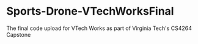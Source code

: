 # Sports-Drone-VTechWorksFinal
The final code upload for VTech Works as part of Virginia Tech's CS4264 Capstone
